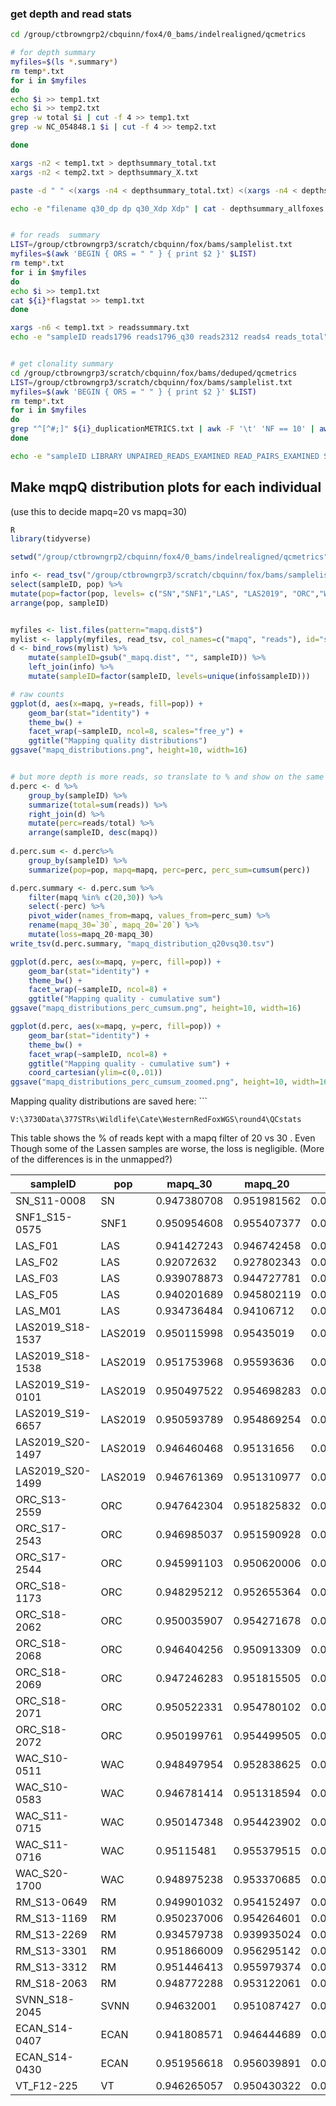 


### get depth and read stats

```bash
cd /group/ctbrowngrp2/cbquinn/fox4/0_bams/indelrealigned/qcmetrics

# for depth summary
myfiles=$(ls *.summary*)
rm temp*.txt
for i in $myfiles
do
echo $i >> temp1.txt
echo $i >> temp2.txt
grep -w total $i | cut -f 4 >> temp1.txt
grep -w NC_054848.1 $i | cut -f 4 >> temp2.txt

done

xargs -n2 < temp1.txt > depthsummary_total.txt
xargs -n2 < temp2.txt > depthsummary_X.txt

paste -d " " <(xargs -n4 < depthsummary_total.txt) <(xargs -n4 < depthsummary_X.txt) | cut -f1,2,4,6,8 -d " " > depthsummary_allfoxes.txt

echo -e "filename q30_dp dp q30_Xdp Xdp" | cat - depthsummary_allfoxes.txt > depthsummary_allfoxes_wheader.txt


# for reads  summary
LIST=/group/ctbrowngrp3/scratch/cbquinn/fox/bams/samplelist.txt
myfiles=$(awk 'BEGIN { ORS = " " } { print $2 }' $LIST)
rm temp*.txt
for i in $myfiles
do
echo $i >> temp1.txt
cat ${i}*flagstat >> temp1.txt
done

xargs -n6 < temp1.txt > readssummary.txt
echo -e "sampleID reads1796 reads1796_q30 reads2312 reads4 reads_total" | cat - readssummary.txt > readssummary_wheader.txt


# get clonality summary
cd /group/ctbrowngrp3/scratch/cbquinn/fox/bams/deduped/qcmetrics
LIST=/group/ctbrowngrp3/scratch/cbquinn/fox/bams/samplelist.txt
myfiles=$(awk 'BEGIN { ORS = " " } { print $2 }' $LIST)
rm temp*.txt
for i in $myfiles
do
grep "^[^#;]" ${i}_duplicationMETRICS.txt | awk -F '\t' 'NF == 10' | awk -v a=$i '{print a, $1,$2,$3,$4,$5,$6,$7,$8,$9, $10}' | tail -n +2 >> temp1.txt
done

echo -e "sampleID LIBRARY UNPAIRED_READS_EXAMINED READ_PAIRS_EXAMINED SECONDARY_OR_SUPPLEMENTARY_RDS UNMAPPED_READS UNPAIRED_READ_DUPLICATES READ_PAIR_DUPLICATES READ_PAIR_OPTICAL_DUPLICATES PERCENT_DUPLICATION ESTIMATED_LIBRARY_SIZE" | cat - temp1.txt > /group/ctbrowngrp2/cbquinn/fox4/0_bams/indelrealigned/qcmetrics/duplicationsummary_wheader.txt
```


## Make mqpQ distribution plots for each individual
(use this to decide mapq=20 vs mapq=30)
```R
R
library(tidyverse)

setwd("/group/ctbrowngrp2/cbquinn/fox4/0_bams/indelrealigned/qcmetrics")

info <- read_tsv("/group/ctbrowngrp3/scratch/cbquinn/fox/bams/samplelist.txt", col_names=c("RFID", "sampleID", "SID", "pop", "keep")) %>%
select(sampleID, pop) %>%
mutate(pop=factor(pop, levels= c("SN","SNF1","LAS", "LAS2019", "ORC","WAC" , "RM",  "SV", "SVNN", "ECAN","VT", "AK","RUS"))) %>%
arrange(pop, sampleID)


myfiles <- list.files(pattern="mapq.dist$")
mylist <- lapply(myfiles, read_tsv, col_names=c("mapq", "reads"), id="sampleID")
d <- bind_rows(mylist) %>%
	mutate(sampleID=gsub("_mapq.dist", "", sampleID)) %>%
	left_join(info) %>%
	mutate(sampleID=factor(sampleID, levels=unique(info$sampleID)))

# raw counts
ggplot(d, aes(x=mapq, y=reads, fill=pop)) +
	geom_bar(stat="identity") +
	theme_bw() +
	facet_wrap(~sampleID, ncol=8, scales="free_y") +
	ggtitle("Mapping quality distributions")
ggsave("mapq_distributions.png", height=10, width=16)


# but more depth is more reads, so translate to % and show on the same scale
d.perc <- d %>%
	group_by(sampleID) %>%
	summarize(total=sum(reads)) %>%
	right_join(d) %>%
	mutate(perc=reads/total) %>%
	arrange(sampleID, desc(mapq)) 
	
d.perc.sum <- d.perc%>%
	group_by(sampleID) %>%
	summarize(pop=pop, mapq=mapq, perc=perc, perc_sum=cumsum(perc))

d.perc.summary <- d.perc.sum %>%
	filter(mapq %in% c(20,30)) %>%
	select(-perc) %>%
	pivot_wider(names_from=mapq, values_from=perc_sum) %>%
	rename(mapq_30=`30`, mapq_20=`20`) %>%
	mutate(loss=mapq_20-mapq_30)
write_tsv(d.perc.summary, "mapq_distribution_q20vsq30.tsv")

ggplot(d.perc, aes(x=mapq, y=perc, fill=pop)) +
	geom_bar(stat="identity") +
	theme_bw() +
	facet_wrap(~sampleID, ncol=8) +
	ggtitle("Mapping quality - cumulative sum")
ggsave("mapq_distributions_perc_cumsum.png", height=10, width=16)

ggplot(d.perc, aes(x=mapq, y=perc, fill=pop)) +
	geom_bar(stat="identity") +
	theme_bw() +
	facet_wrap(~sampleID, ncol=8) +
	ggtitle("Mapping quality - cumulative sum") +
	coord_cartesian(ylim=c(0,.01))
ggsave("mapq_distributions_perc_cumsum_zoomed.png", height=10, width=16)

```

Mapping quality distributions are saved here: ```

```
V:\3730Data\377STRs\Wildlife\Cate\WesternRedFoxWGS\round4\QCstats
```

This table shows the % of reads kept with a mapq filter of 20 vs 30 . Even Though some of the Lassen samples are worse, the loss is negligible.  (More of the differences is in the unmapped?)

| sampleID | pop | mapq_30 | mapq_20 | loss |
| --- | --- | --- | --- | --- |
| SN_S11-0008 | SN | 0.947380708 | 0.951981562 | 0.004600854 |
| SNF1_S15-0575 | SNF1 | 0.950954608 | 0.955407377 | 0.00445277 |
| LAS_F01 | LAS | 0.941427243 | 0.946742458 | 0.005315215 |
| LAS_F02 | LAS | 0.92072632 | 0.927802343 | 0.007076023 |
| LAS_F03 | LAS | 0.939078873 | 0.944727781 | 0.005648908 |
| LAS_F05 | LAS | 0.940201689 | 0.945802119 | 0.005600431 |
| LAS_M01 | LAS | 0.934736484 | 0.94106712 | 0.006330636 |
| LAS2019_S18-1537 | LAS2019 | 0.950115998 | 0.95435019 | 0.004234191 |
| LAS2019_S18-1538 | LAS2019 | 0.951753968 | 0.95593636 | 0.004182392 |
| LAS2019_S19-0101 | LAS2019 | 0.950497522 | 0.954698283 | 0.004200761 |
| LAS2019_S19-6657 | LAS2019 | 0.950593789 | 0.954869254 | 0.004275465 |
| LAS2019_S20-1497 | LAS2019 | 0.946460468 | 0.95131656 | 0.004856092 |
| LAS2019_S20-1499 | LAS2019 | 0.946761369 | 0.951310977 | 0.004549608 |
| ORC_S13-2559 | ORC | 0.947642304 | 0.951825832 | 0.004183527 |
| ORC_S17-2543 | ORC | 0.946985037 | 0.951590928 | 0.004605891 |
| ORC_S17-2544 | ORC | 0.945991103 | 0.950620006 | 0.004628903 |
| ORC_S18-1173 | ORC | 0.948295212 | 0.952655364 | 0.004360152 |
| ORC_S18-2062 | ORC | 0.950035907 | 0.954271678 | 0.004235771 |
| ORC_S18-2068 | ORC | 0.946404256 | 0.950913309 | 0.004509053 |
| ORC_S18-2069 | ORC | 0.947246283 | 0.951815505 | 0.004569222 |
| ORC_S18-2071 | ORC | 0.950522331 | 0.954780102 | 0.00425777 |
| ORC_S18-2072 | ORC | 0.950199761 | 0.954499505 | 0.004299743 |
| WAC_S10-0511 | WAC | 0.948497954 | 0.952838625 | 0.00434067 |
| WAC_S10-0583 | WAC | 0.946781414 | 0.951318594 | 0.00453718 |
| WAC_S11-0715 | WAC | 0.950147348 | 0.954423902 | 0.004276554 |
| WAC_S11-0716 | WAC | 0.95115481 | 0.955379515 | 0.004224704 |
| WAC_S20-1700 | WAC | 0.948975238 | 0.953370685 | 0.004395447 |
| RM_S13-0649 | RM | 0.949901032 | 0.954152497 | 0.004251464 |
| RM_S13-1169 | RM | 0.950237006 | 0.954264601 | 0.004027595 |
| RM_S13-2269 | RM | 0.934579738 | 0.939935024 | 0.005355286 |
| RM_S13-3301 | RM | 0.951866009 | 0.956295142 | 0.004429133 |
| RM_S13-3312 | RM | 0.951446413 | 0.955979374 | 0.004532961 |
| RM_S18-2063 | RM | 0.948772288 | 0.953122061 | 0.004349773 |
| SVNN_S18-2045 | SVNN | 0.94632001 | 0.951087427 | 0.004767417 |
| ECAN_S14-0407 | ECAN | 0.941808571 | 0.946444689 | 0.004636119 |
| ECAN_S14-0430 | ECAN | 0.951956618 | 0.956039891 | 0.004083273 |
| VT_F12-225 | VT | 0.946265057 | 0.950430322 | 0.004165265 |

